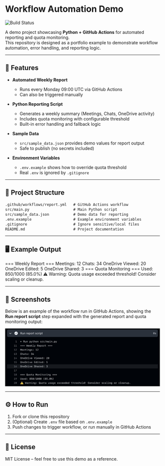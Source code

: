 # Workflow Automation Demo

![Build Status](https://github.com/kcmartin1984/workflow-demo/actions/workflows/report.yml/badge.svg)

A demo project showcasing **Python + GitHub Actions** for automated reporting and quota monitoring.  
This repository is designed as a portfolio example to demonstrate workflow automation, error handling, and reporting logic.

---

## 🚀 Features
- **Automated Weekly Report**  
  - Runs every Monday 09:00 UTC via GitHub Actions  
  - Can also be triggered manually  

- **Python Reporting Script**  
  - Generates a weekly summary (Meetings, Chats, OneDrive activity)  
  - Includes quota monitoring with configurable threshold  
  - Built-in error handling and fallback logic  

- **Sample Data**  
  - `src/sample_data.json` provides demo values for report output  
  - Safe to publish (no secrets included)  

- **Environment Variables**  
  - `.env.example` shows how to override quota threshold  
  - Real `.env` is ignored by `.gitignore`  

---

## 📂 Project Structure
```text
.github/workflows/report.yml   # GitHub Actions workflow
src/main.py                    # Main Python script
src/sample_data.json           # Demo data for reporting
.env.example                   # Example environment variables
.gitignore                     # Ignore sensitive/local files
README.md                      # Project documentation
```

---

## 🖥️ Example Output

=== Weekly Report === Meetings: 12 Chats: 34 OneDrive Viewed: 20 OneDrive Edited: 5 OneDrive Shared: 3
=== Quota Monitoring === Used: 850/1000 (85.0%) ⚠️ Warning: Quota usage exceeded threshold! Consider scaling or cleanup.

---

## 📸 Screenshots
Below is an example of the workflow run in GitHub Actions, showing the **Run report script** step expanded with the generated report and quota monitoring output:

![Workflow Screenshot](screenshot.jpg)

---

## ⚙️ How to Run
1. Fork or clone this repository  
2. (Optional) Create `.env` file based on `.env.example`  
3. Push changes to trigger workflow, or run manually in GitHub Actions  

---

## 📜 License
MIT License – feel free to use this demo as a reference.

